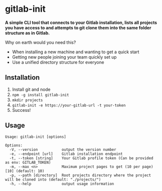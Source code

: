 # gitlab-init
**A simple CLI tool that connects to your Gitlab installation, lists all projects you have access to and attempts to git clone them into the same folder structure as in Gitlab.**

Why on earth would you need this?  
- When installing a new machine and wanting to get a quick start
- Getting new people joining your team quickly set up
- Use a unified directory structure for everyone

## Installation

1. Install git and node
2. `npm -g install gitlab-init`
3. `mkdir projects`
4. `gitlab-init -e https://your-gitlab-url -t your-token`
5. Success!

## Usage

```
Usage: gitlab-init [options]

Options:
  -V, --version           output the version number
  -e, --endpoint [url]    Gitlab installation endpoint
  -t, --token [string]    Your Gitlab profile token (Can be provided as env: GITLAB_TOKEN)
  -m, --max <n>           Maximum project pages to get (10 per page) [10] (default: 10)
  -p, --path [directory]  Root projects directory where the project will be cloned into (default: "./projects/")
  -h, --help              output usage information
```
